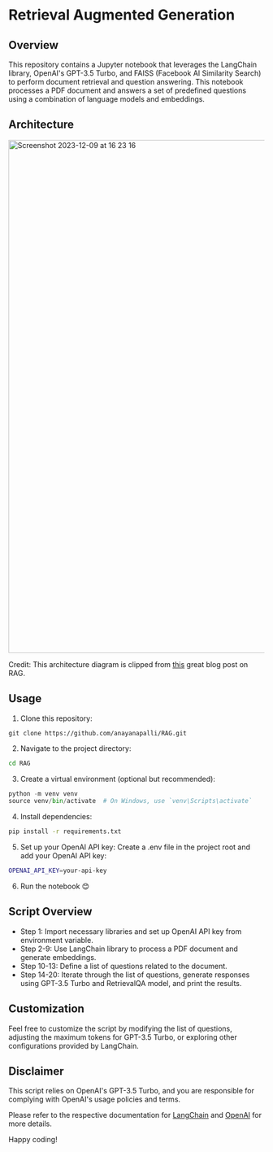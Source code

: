 # Retrieval Augmented Generation

## Overview
This repository contains a Jupyter notebook that leverages the LangChain library, OpenAI's GPT-3.5 Turbo, and FAISS (Facebook AI Similarity Search) to perform document retrieval and question answering. This notebook processes a PDF document and answers a set of predefined questions using a combination of language models and embeddings.

## Architecture

<img width="1009" alt="Screenshot 2023-12-09 at 16 23 16" src="https://github.com/anayanapalli/RAG/assets/70435675/ec6e395b-702d-40ce-95c0-0ed7547effff">


Credit: This architecture diagram is clipped from [this](https://www.pinecone.io/learn/retrieval-augmented-generation/) great blog post on RAG.

## Usage

1. Clone this repository:

```
git clone https://github.com/anayanapalli/RAG.git
```

2. Navigate to the project directory:

```bash
cd RAG
```

3. Create a virtual environment (optional but recommended):

```python
python -m venv venv
source venv/bin/activate  # On Windows, use `venv\Scripts\activate`
```
4. Install dependencies:

```bash
pip install -r requirements.txt
```

5. Set up your OpenAI API key:
Create a .env file in the project root and add your OpenAI API key:

```bash
OPENAI_API_KEY=your-api-key
```

6. Run the notebook 😊


## Script Overview
- Step 1: Import necessary libraries and set up OpenAI API key from environment variable.
- Step 2-9: Use LangChain library to process a PDF document and generate embeddings.
- Step 10-13: Define a list of questions related to the document.
- Step 14-20: Iterate through the list of questions, generate responses using GPT-3.5 Turbo and RetrievalQA model, and print the results.

## Customization
Feel free to customize the script by modifying the list of questions, adjusting the maximum tokens for GPT-3.5 Turbo, or exploring other configurations provided by LangChain.

## Disclaimer
This script relies on OpenAI's GPT-3.5 Turbo, and you are responsible for complying with OpenAI's usage policies and terms.

Please refer to the respective documentation for [LangChain](https://python.langchain.com/docs/get_started/introduction) and [OpenAI](https://platform.openai.com/docs/introduction) for more details.

Happy coding!





